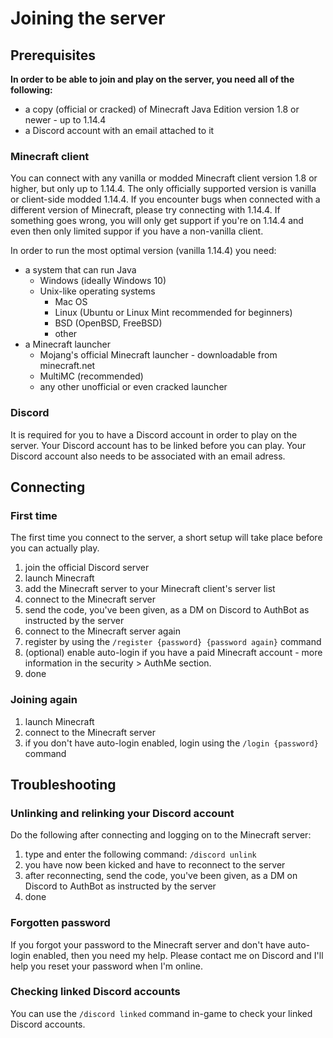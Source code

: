 # Joining the server

## Prerequisites

**In order to be able to join and play on the server, you need all of the following:**

- a copy (official or cracked) of Minecraft Java Edition version 1.8 or newer - up to 1.14.4
- a Discord account with an email attached to it

### Minecraft client

You can connect with any vanilla or modded Minecraft client version 1.8 or higher, but only up to 1.14.4. The only officially supported version is vanilla or client-side modded 1.14.4. If you encounter bugs when connected with a different version of Minecraft, please try connecting with 1.14.4. If something goes wrong, you will only get support if you're on 1.14.4 and even then only limited suppor if you have a non-vanilla client.

In order to run the most optimal version (vanilla 1.14.4) you need:

- a system that can run Java
    - Windows (ideally Windows 10)
    - Unix-like operating systems
        - Mac OS
        - Linux (Ubuntu or Linux Mint recommended for beginners)
        - BSD (OpenBSD, FreeBSD)
        - other
- a Minecraft launcher
    - Mojang's official Minecraft launcher - downloadable from minecraft.net
    - MultiMC (recommended)
    - any other unofficial or even cracked launcher

### Discord

It is required for you to have a Discord account in order to play on the server. Your Discord account has to be linked before you can play. Your Discord account also needs to be associated with an email adress.

## Connecting

### First time

The first time you connect to the server, a short setup will take place before you can actually play.

1. join the official Discord server
2. launch Minecraft
3. add the Minecraft server to your Minecraft client's server list
4. connect to the Minecraft server
5. send the code, you've been given, as a DM on Discord to AuthBot as instructed by the server
6. connect to the Minecraft server again
7. register by using the ``/register {password} {password again}`` command
8. (optional) enable auto-login if you have a paid Minecraft account - more information in the security > AuthMe section.
9. done

### Joining again

1. launch Minecraft
2. connect to the Minecraft server
3. if you don't have auto-login enabled, login using the ``/login {password}`` command

## Troubleshooting

### Unlinking and relinking your Discord account

Do the following after connecting and logging on to the Minecraft server:

1. type and enter the following command: ``/discord unlink``
2. you have now been kicked and have to reconnect to the server
3. after reconnecting, send the code, you've been given, as a DM on Discord to AuthBot as instructed by the server
4. done

### Forgotten password

If you forgot your password to the Minecraft server and don't have auto-login enabled, then you need my help. Please contact me on Discord and I'll help you reset your password when I'm online.

### Checking linked Discord accounts

You can use the ``/discord linked`` command in-game to check your linked Discord accounts.
